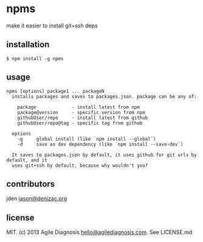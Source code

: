 # npms
make it easier to install git+ssh deps

## installation

    $ npm install -g npms


## usage
```
npms [options] package1 ... packageN
  installs packages and saves to packages.json. package can be any of:

    package             - install latest from npm
    package@version     - specific version from npm
    githubUser/repo     - install latest from github
    githubUser/repo@tag - specific tag from github

  options
    -g     global install (like `npm install --global`)
    -d     save as dev dependency (like `npm install --save-dev`)

  It saves to packages.json by default, it uses github for git urls by default, and it
  uses git+ssh by default, because why wouldn't you?
```

## contributors

jden <jason@denizac.org>


## license

MIT. (c) 2013 Agile Diagnosis <hello@agilediagnosis.com>. See LICENSE.md